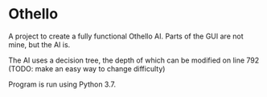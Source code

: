 # Othello

A project to create a fully functional Othello AI. Parts of the GUI are not mine, but the AI is. 

The AI uses a decision tree, the depth of which can be modified on line 792 (TODO: make an easy way to change difficulty)

Program is run using Python 3.7. 

